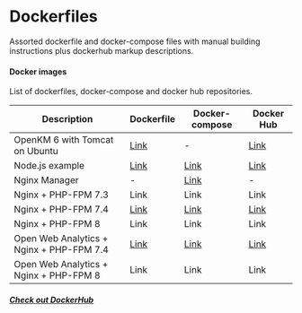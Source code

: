 # Dockerfiles

Assorted dockerfile and docker-compose files with manual building instructions plus dockerhub markup descriptions.

#### Docker images

List of dockerfiles, docker-compose and docker hub repositories.

| Description                              | Dockerfile                                                   | Docker-compose                                               | Docker Hub                                              |
| ---------------------------------------- | ------------------------------------------------------------ | ------------------------------------------------------------ | ------------------------------------------------------- |
| OpenKM 6 with Tomcat on Ubuntu           | [Link](https://github.com/eduardomota/dockerfiles/blob/master/openkm6/6.3.2/Dockerfile) | -                                                            | [Link](https://hub.docker.com/r/eduardomota/openkm6/)   |
| Node.js example                          | [Link](https://github.com/eduardomota/dockerfiles/blob/master/nodejs/Dockerfile) | [Link](https://github.com/eduardomota/dockerfiles/blob/master/nodejs/docker-compose.yml) | [Link](https://hub.docker.com/r/eduardomota/nodejs/)    |
| Nginx Manager                            | -                                                            | [Link](https://github.com/eduardomota/dockerfiles/blob/master/nginx-manager/docker-compose.yml) | -                                                       |
| Nginx + PHP-FPM 7.3                      | Link                                                         | Link                                                         | Link                                                    |
| Nginx + PHP-FPM 7.4                      | [Link](https://github.com/eduardomota/dockerfiles/blob/master/nginx-php/Dockerfile) | [Link](https://github.com/eduardomota/dockerfiles/blob/master/nginx-php/docker-compose.yml) | [Link](https://hub.docker.com/r/eduardomota/nginx-php/) |
| Nginx + PHP-FPM 8                        | Link                                                         | Link                                                         | Link                                                    |
| Open Web Analytics + Nginx + PHP-FPM 7.4 | [Link](https://github.com/eduardomota/dockerfiles/blob/master/owa/Dockerfile) | [Link](https://github.com/eduardomota/dockerfiles/blob/master/owa/docker-compose.yml) | [Link](https://hub.docker.com/r/eduardomota/owa/)       |
| Open Web Analytics + Nginx + PHP-FPM 8   | Link                                                         | Link                                                         | Link                                                    |

##### [Check out DockerHub](https://hub.docker.com/u/eduardomota/)

